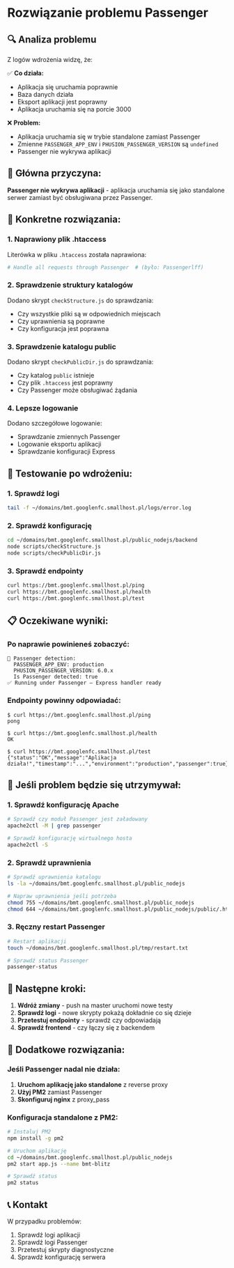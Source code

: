 # Rozwiązanie problemu Passenger

## 🔍 **Analiza problemu**

Z logów wdrożenia widzę, że:

✅ **Co działa:**
- Aplikacja się uruchamia poprawnie
- Baza danych działa
- Eksport aplikacji jest poprawny
- Aplikacja uruchamia się na porcie 3000

❌ **Problem:**
- Aplikacja uruchamia się w trybie standalone zamiast Passenger
- Zmienne `PASSENGER_APP_ENV` i `PHUSION_PASSENGER_VERSION` są `undefined`
- Passenger nie wykrywa aplikacji

## 🚨 **Główna przyczyna:**

**Passenger nie wykrywa aplikacji** - aplikacja uruchamia się jako standalone serwer zamiast być obsługiwana przez Passenger.

## 🔧 **Konkretne rozwiązania:**

### 1. **Naprawiony plik .htaccess**
Literówka w pliku `.htaccess` została naprawiona:
```apache
# Handle all requests through Passenger  # (było: Passengerlff)
```

### 2. **Sprawdzenie struktury katalogów**
Dodano skrypt `checkStructure.js` do sprawdzania:
- Czy wszystkie pliki są w odpowiednich miejscach
- Czy uprawnienia są poprawne
- Czy konfiguracja jest poprawna

### 3. **Sprawdzenie katalogu public**
Dodano skrypt `checkPublicDir.js` do sprawdzania:
- Czy katalog `public` istnieje
- Czy plik `.htaccess` jest poprawny
- Czy Passenger może obsługiwać żądania

### 4. **Lepsze logowanie**
Dodano szczegółowe logowanie:
- Sprawdzanie zmiennych Passenger
- Logowanie eksportu aplikacji
- Sprawdzanie konfiguracji Express

## 🧪 **Testowanie po wdrożeniu:**

### 1. **Sprawdź logi**
```bash
tail -f ~/domains/bmt.googlenfc.smallhost.pl/logs/error.log
```

### 2. **Sprawdź konfigurację**
```bash
cd ~/domains/bmt.googlenfc.smallhost.pl/public_nodejs/backend
node scripts/checkStructure.js
node scripts/checkPublicDir.js
```

### 3. **Sprawdź endpointy**
```bash
curl https://bmt.googlenfc.smallhost.pl/ping
curl https://bmt.googlenfc.smallhost.pl/health
curl https://bmt.googlenfc.smallhost.pl/test
```

## 📋 **Oczekiwane wyniki:**

### Po naprawie powinieneś zobaczyć:
```
🚌 Passenger detection:
  PASSENGER_APP_ENV: production
  PHUSION_PASSENGER_VERSION: 6.0.x
  Is Passenger detected: true
✅ Running under Passenger – Express handler ready
```

### Endpointy powinny odpowiadać:
```
$ curl https://bmt.googlenfc.smallhost.pl/ping
pong

$ curl https://bmt.googlenfc.smallhost.pl/health
OK

$ curl https://bmt.googlenfc.smallhost.pl/test
{"status":"OK","message":"Aplikacja działa!","timestamp":"...","environment":"production","passenger":true}
```

## 🚨 **Jeśli problem będzie się utrzymywał:**

### 1. **Sprawdź konfigurację Apache**
```bash
# Sprawdź czy moduł Passenger jest załadowany
apache2ctl -M | grep passenger

# Sprawdź konfigurację wirtualnego hosta
apache2ctl -S
```

### 2. **Sprawdź uprawnienia**
```bash
# Sprawdź uprawnienia katalogu
ls -la ~/domains/bmt.googlenfc.smallhost.pl/public_nodejs

# Napraw uprawnienia jeśli potrzeba
chmod 755 ~/domains/bmt.googlenfc.smallhost.pl/public_nodejs
chmod 644 ~/domains/bmt.googlenfc.smallhost.pl/public_nodejs/public/.htaccess
```

### 3. **Ręczny restart Passenger**
```bash
# Restart aplikacji
touch ~/domains/bmt.googlenfc.smallhost.pl/tmp/restart.txt

# Sprawdź status Passenger
passenger-status
```

## 📝 **Następne kroki:**

1. **Wdróż zmiany** - push na master uruchomi nowe testy
2. **Sprawdź logi** - nowe skrypty pokażą dokładnie co się dzieje
3. **Przetestuj endpointy** - sprawdź czy odpowiadają
4. **Sprawdź frontend** - czy łączy się z backendem

## 🔧 **Dodatkowe rozwiązania:**

### Jeśli Passenger nadal nie działa:
1. **Uruchom aplikację jako standalone** z reverse proxy
2. **Użyj PM2** zamiast Passenger
3. **Skonfiguruj nginx** z proxy_pass

### Konfiguracja standalone z PM2:
```bash
# Instaluj PM2
npm install -g pm2

# Uruchom aplikację
cd ~/domains/bmt.googlenfc.smallhost.pl/public_nodejs
pm2 start app.js --name bmt-blitz

# Sprawdź status
pm2 status
```

## 📞 **Kontakt**

W przypadku problemów:
1. Sprawdź logi aplikacji
2. Sprawdź logi Passenger
3. Przetestuj skrypty diagnostyczne
4. Sprawdź konfigurację serwera 